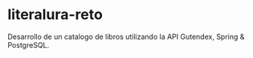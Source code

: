 # literalura-reto
Desarrollo de un catalogo de libros utilizando la API Gutendex, Spring &amp; PostgreSQL. 
